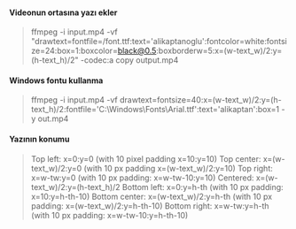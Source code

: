 #### Videonun ortasına yazı ekler

> ffmpeg -i input.mp4 -vf "drawtext=fontfile=/font.ttf:text='alikaptanoglu':fontcolor=white:fontsize=24:box=1:boxcolor=black@0.5:boxborderw=5:x=(w-text_w)/2:y=(h-text_h)/2" -codec:a copy output.mp4

#### Windows fontu kullanma
>ffmpeg -i input.mp4 -vf drawtext=fontsize=40:x=(w-text_w)/2:y=(h-text_h)/2:fontfile='C\:\\Windows\\Fonts\\Arial.ttf':text='alikaptan':box=1 -y out.mp4

#### Yazının konumu
>Top left: x=0:y=0 (with 10 pixel padding x=10:y=10)
>Top center: x=(w-text_w)/2:y=0 (with 10 px padding x=(w-text_w)/2:y=10)
>Top right: x=w-tw:y=0 (with 10 px padding: x=w-tw-10:y=10)
>Centered: x=(w-text_w)/2:y=(h-text_h)/2
>Bottom left: x=0:y=h-th (with 10 px padding: x=10:y=h-th-10)
>Bottom center: x=(w-text_w)/2:y=h-th (with 10 px padding: x=(w-text_w)/2:y=h-th-10)
>Bottom right: x=w-tw:y=h-th (with 10 px padding: x=w-tw-10:y=h-th-10)
